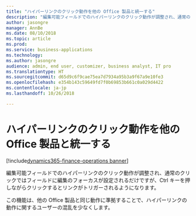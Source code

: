```yaml
---
title: "ハイパーリンクのクリック動作を他の Office 製品と統一する"
description: "編集可能フィールドでのハイパーリンクのクリック動作が調整され、通常のクリックではフィールドに編集のフォーカスが設定されるだけですが、Ctrl キーを押しながらクリックするとリンクがトリガーされるようになります。"
author: jasongre
manager: AnnBe
ms.date: 08/10/2018
ms.topic: article
ms.prod: 
ms.service: business-applications
ms.technology: 
ms.author: jasongre
audience: admin, end user, customizer, business analyst, IT pro
ms.translationtype: HT
ms.sourcegitcommit: d65d9c6f9cae75ea7d7934a95b3a9f67a9e10fe3
ms.openlocfilehash: e354b143c59649fd7f0b69853b661c0a029d4422
ms.contentlocale: ja-jp
ms.lasthandoff: 10/26/2018

---
```


# <a name="align-hyperlink-click-behavior-with-other-office-products"></a>ハイパーリンクのクリック動作を他の Office 製品と統一する 

[!include[dynamics365-finance-operations banner](../includes/dynamics365-finance-operations.md)]

編集可能フィールドでのハイパーリンクのクリック動作が調整され、通常のクリックではフィールドに編集のフォーカスが設定されるだけですが、Ctrl キーを押しながらクリックするとリンクがトリガーされるようになります。   

この機能は、他の Office 製品と同じ動作に準拠することで、ハイパーリンクの動作に関するユーザーの混乱を少なくします。 

